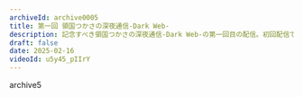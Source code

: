 ```yaml
---
archiveId: archive0005
title: 第一回 領国つかさの深夜通信-Dark Web-
description: 記念すべき領国つかさの深夜通信-Dark Web-の第一回目の配信。初回配信では、企画の通称やハッシュタグを決めました。
draft: false
date: 2025-02-16
videoId: u5y45_pIIrY
---
```

archive5
